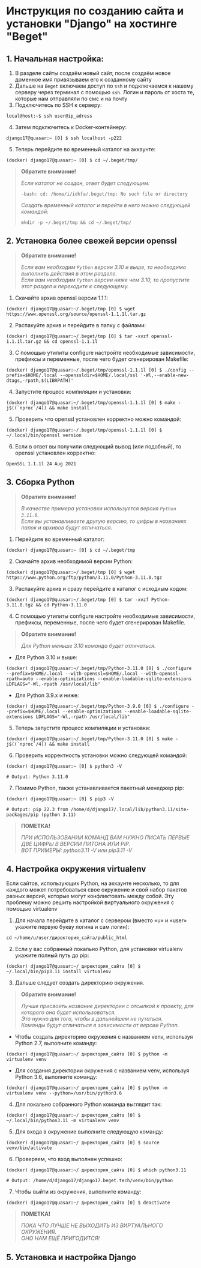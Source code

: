 # Инструкция по созданию сайта и установки "Django" на хостинге "Beget"


## 1. Начальная настройка:

1. В разделе сайты создаём новый сайт, после создаём новое доменное имя привязываем его к созданному сайту
2. Дальше на `Beget` включаем доступ по `ssh` и подключаемся к нашему серверу через терминал с помощью `ssh`. Логин и пароль от хоста те, которые нам отправляли по смс и на почту
3. Подключитесь по SSH к серверу:

```shell
local@host:~$ ssh user@ip_adress
```

4. Затем подключитесь к Docker-контейнеру:

```shell
django17@quasar:~ [0] $ ssh localhost -p222
```

5. Теперь перейдите во временный каталог на аккаунте:

```shell
(docker) django17@quasar:~ [0] $ cd ~/.beget/tmp/
```

> __Обратите внимание!__
>
> _Если каталог не создан, ответ будет следующим:_
> ```shell
> -bash: cd: /home/i/idkfa/.beget/tmp: No such file or directory
> ```
> _Создать временный каталог и перейти в него можно следующей командой:_
> ```shell
> mkdir -p ~/.beget/tmp && cd ~/.beget/tmp/
> ```


## 2. Установка более свежей версии openssl

> __Обратите внимание!__
>
> _Если вам необходим `Python` версии 3.10 и выше, то необходимо выполнить действия в этом разделе._
> <br>
> _Если вам необходим `Python` версии ниже чем 3.10, то пропустите этот раздел и переходите к следующему._

1. Скачайте архив openssl версии 1.1.1:

```shell
(docker) django17@quasar:~/.beget/tmp [0] $ wget https://www.openssl.org/source/openssl-1.1.1l.tar.gz
```

2. Распакуйте архив и перейдите в папку с файлами:

```shell
(docker) django17@quasar:~/.beget/tmp [0] $ tar -xvzf openssl-1.1.1l.tar.gz && cd openssl-1.1.1l
```

3. С помощью утилиты configure настройте необходимые зависимости, префиксы и переменные, после чего будет сгенерирован
   Makefile:

```shell
(docker) django17@quasar:~/.beget/tmp/openssl-1.1.1l [0] $ ./config --prefix=$HOME/.local --openssldir=$HOME/.local/ssl '-Wl,--enable-new-dtags,-rpath,$(LIBRPATH)'
```

4. Запустите процесс компиляции и установки:

```shell
(docker) django17@quasar:~/.beget/tmp/openssl-1.1.1l [0] $ make -j$((`nproc`/4)) && make install
```

5. Проверить что openssl установлен корректно можно командой:

```shell
(docker) django17@quasar:~/.beget/tmp/openssl-1.1.1l [0] $ ~/.local/bin/openssl version
```

6. Если в ответ вы получили следующий вывод (или подобный), то openssl установлен корректно:

```shell
OpenSSL 1.1.1l 24 Aug 2021
```


## 3. Сборка Python

> __Обратите внимание!__
>
> _В качестве примера установки используется версия `Python 3.11.0`._
> <br>
> _Если вы устанавливаете другую версию, то цифры в названиях папок и архивов будут отличаться._

1. Перейдите во временный каталог:

```shell
(docker) django17@quasar:~ [0] $ cd ~/.beget/tmp
```

2. Скачайте архив необходимой версии Python:

```shell
(docker) django17@quasar:~/.beget/tmp [0] $ wget https://www.python.org/ftp/python/3.11.0/Python-3.11.0.tgz
```

3. Распакуйте архив и сразу перейдите в каталог с исходным кодом:

```shell
(docker) django17@quasar:~/.beget/tmp [0] $ tar -xvzf Python-3.11.0.tgz && cd Python-3.11.0
```

4. С помощью утилиты configure настройте необходимые зависимости, префиксы, переменные, после чего будет сгенерирован Makefile.

> __Обратите внимание!__
>
> _Для Python меньше 3.10 команда будет отличаться._

* Для Python 3.10 и выше:

```shell
(docker) django17@quasar:~/.beget/tmp/Python-3.11.0 [0] $ ./configure --prefix=$HOME/.local --with-openssl=$HOME/.local --with-openssl-rpath=auto --enable-optimizations --enable-loadable-sqlite-extensions LDFLAGS="-Wl,-rpath /usr/local/lib"
```

* Для Python 3.9.x и ниже:

```shell
(docker) django17@quasar:~/.beget/tmp/Python-3.9.0 [0] $ ./configure --prefix=$HOME/.local --enable-optimizations --enable-loadable-sqlite-extensions LDFLAGS="-Wl,-rpath /usr/local/lib"
```

5. Теперь запустите процесс компиляции и установки:

```shell
(docker) django17@quasar:~/.beget/tmp/Python-3.11.0 [0] $ make -j$((`nproc`/4)) && make install
```

6. Проверить корректность установки можно следующей командой:

```shell
(docker) django17@quasar:~ [0] $ python3 -V 

# Output: Python 3.11.0
```

7. Помимо Python, также устанавливается пакетный менеджер pip:

```shell
(docker) django17@quasar:~ [0] $ pip3 -V

# Output: pip 22.3 from /home/d/django17/.local/lib/python3.11/site-packages/pip (python 3.11)
```

> __ПОМЕТКА!__
>
> _ПРИ ИСПОЛЬЗОВАНИИ КОМАНД ВАМ НУЖНО ПИСАТЬ ПЕРВЫЕ ДВЕ ЦИФРЫ В ВЕРСИИ ПИТОНА ИЛИ PIP._
> <br>
> _ВОТ ПРИМЕРЫ: python3.11 -V или pip3.11 -V_

## 4. Настройка окружения virtualenv

Если сайтов, использующих Python, на аккаунте несколько,
то для каждого может потребоваться свое окружение и свой набор пакетов разных версий,
которые могут конфликтовать между собой.
Эту проблему можно решить настройкой виртуального окружения с помощью virtualenv

1. Для начала перейдите в каталог с сервером (вместо «u» и «user» укажите первую букву логина и сам логин):

```shell
cd ~/home/u/user/директория_сайта/public_html
```

2. Если у вас собранный локально Python, для установки virtualenv укажите полный путь до pip:

```shell
(docker) django17@quasar:~/ директория_сайта [0] $ ~/.local/bin/pip3.11 install virtualenv
```

3. Дальше следует создать директорию окружения.

> __Обратите внимание!__
>
> _Лучше присвоить название директории с отсылкой к проекту, для которого она будет использоваться._
> <br>
> _Это нужно для того, чтобы в дальнейшем не путаться._
> <br>
> _Команды будут отличаться в зависимости от версии Python._

* Чтобы создать директорию окружения с названием venv, используя Python 2.7, выполните команду:

```shell
(docker) django17@quasar:~/ директория_сайта [0] $ python -m virtualenv venv
```

* Для создания директории окружения с названием venv, используя Python 3.6, выполните команду:

```shell
(docker) django17@quasar:~/ директория_сайта [0] $ python -m virtualenv venv --python=/usr/bin/python3.6
```

4. Для локально собранного Python команда выглядит так:

```shell
(docker) django17@quasar:~/ директория_сайта [0] $ ~/.local/bin/python3.11 -m virtualenv venv
```

5. Для входа в окружение выполните следующую команду:

```shell
(docker) django17@quasar:~/ директория_сайта [0] $ source venv/bin/activate
```

6. Проверяем, что вход выполнен успешно:

```shell
(docker) django17@quasar:~/ директория_сайта [0] $ which python3.11

# Output: /home/d/django17/django17.beget.tech/venv/bin/python
```

7. Чтобы выйти из окружения, выполните команду:

```shell
(docker) django17@quasar:~/ директория_сайта [0] $ deactivate
```

> __ПОМЕТКА!__
>
> _ПОКА ЧТО ЛУЧШЕ НЕ ВЫХОДИТЬ ИЗ ВИРТУАЛЬНОГО ОКРУЖЕНИЯ._
> <br>
> _ОНО НАМ ЕЩЁ ПРИГОДИТСЯ!_

## 5. Установка и настройка Django
